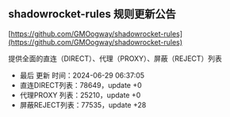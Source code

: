 ## shadowrocket-rules 规则更新公告

[https://github.com/GMOogway/shadowrocket-rules](https://github.com/GMOogway/shadowrocket-rules)

提供全面的直连（DIRECT）、代理（PROXY）、屏蔽（REJECT）列表
- 最后 更新 时间：2024-06-29 06:37:05
- 直连DIRECT列表：78649，update +0
- 代理PROXY 列表：25210，update +0
- 屏蔽REJECT列表：77535，update +28